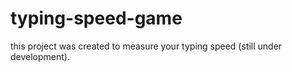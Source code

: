 # typing-speed-game
this project was created to measure your typing speed (still under development).
